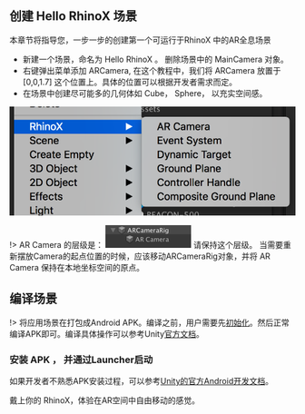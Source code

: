 ## 创建 Hello RhinoX 场景

本章节将指导您，一步一步的创建第一个可运行于RhinoX 中的AR全息场景

- 新建一个场景，命名为 Hello RhinoX 。 删除场景中的 MainCamera 对象。
- 右键弹出菜单添加 ARCamera, 在这个教程中，我们将 ARCamera 放置于 [0,0,1.7] 这个位置上。具体的位置可以根据开发者需求而定。
- 在场景中创建尽可能多的几何体如 Cube， Sphere， 以充实空间感。

![Logo](https://raw.githubusercontent.com/yinyuanqings/AIOSDK/gh-pages/img/Create-GameObject-Shortcut.png ':size=450X400')

!> AR Camera 的层级是：
![Logo](https://raw.githubusercontent.com/yinyuanqings/AIOSDK/gh-pages/img/ARCameraRig.png) 请保持这个层级。 当需要重新摆放Camera的起点位置的时候，应该移动ARCameraRig对象，并将 AR Camera 保持在本地坐标空间的原点。


## 编译场景

!> 将应用场景在打包成Android APK。编译之前，用户需要先[初始化](/Install-SDK?id=初始化)。然后正常编译APK即可。编译具体操作可以参考Unity[官方文档](https://docs.unity3d.com/Manual/android-BuildProcess.html)。


### 安装 APK ， 并通过Launcher启动
如果开发者不熟悉APK安装过程，可以参考[Unity的官方Android开发文档](https://docs.unity3d.com/Manual/android-BuildProcess.html)。


戴上你的 RhinoX，体验在AR空间中自由移动的感觉。




 

